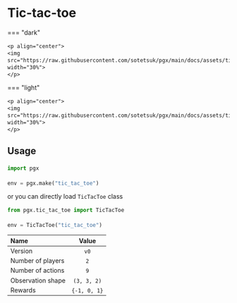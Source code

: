 # Tic-tac-toe

=== "dark"

    <p align="center">
    <img src="https://raw.githubusercontent.com/sotetsuk/pgx/main/docs/assets/tic_tac_toe_dark.gif" width="30%">
    </p>

=== "light"

    <p align="center">
    <img src="https://raw.githubusercontent.com/sotetsuk/pgx/main/docs/assets/tic_tac_toe_light.gif" width="30%">
    </p>


## Usage

```py
import pgx

env = pgx.make("tic_tac_toe")
```

or you can directly load `TicTacToe` class

```py
from pgx.tic_tac_toe import TicTacToe

env = TicTacToe("tic_tac_toe")
```

| Name | Value |
|:---|:----:|
| Version | `v0` |
| Number of players | `2` |
| Number of actions | `9` |
| Observation shape | `(3, 3, 2)` |
| Rewards | `{-1, 0, 1}` |

